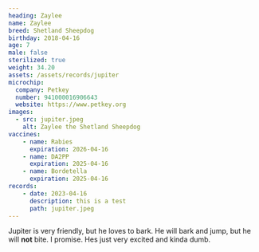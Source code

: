 ```yaml
---
heading: Zaylee
name: Zaylee
breed: Shetland Sheepdog
birthday: 2018-04-16
age: 7
male: false
sterilized: true
weight: 34.20
assets: /assets/records/jupiter
microchip:
  company: Petkey
  number: 941000016906643
  website: https://www.petkey.org
images:
  - src: jupiter.jpeg
    alt: Zaylee the Shetland Sheepdog
vaccines:
    - name: Rabies
      expiration: 2026-04-16
    - name: DA2PP
      expiration: 2025-04-16
    - name: Bordetella
      expiration: 2025-04-16
records:
    - date: 2023-04-16
      description: this is a test
      path: jupiter.jpeg
---
```

Jupiter is very friendly, but he loves to bark.
He will bark and jump, but he will <b>not</b> bite. I promise.
Hes just very excited and kinda dumb.